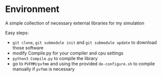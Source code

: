 # Environment
A simple collection of necessary external libraries for my simulation

Easy steps:
- `git clone`, `git submodule init` and `git submodule update` to download those software
- modify Compile.py for your compiler and cpu settings
- `python3 Compile.py` to compile the library
- go to `PVFMM/pvfmm` and using the provided `do-configure.sh` to compile manually if `pvfmm` is necessary
